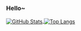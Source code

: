 ### Hello~

<a href="https://github.com/MiluOWO">
  <img align="center" alt="GitHub Stats" src="https://github-readme-stats.vercel.app/api?username=Rw1nd&show_icons=true&include_all_commits=true" />
</a>
<a href="https://github.com/MiluOWO">
  <img align="center" alt="Top Langs" src="https://github-readme-stats.vercel.app/api/top-langs/?username=Rw1nd&layout=compact" />
</a>
